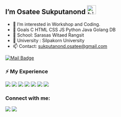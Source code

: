 ## I’m Osatee Sukputanond <img src="https://user-images.githubusercontent.com/1303154/88677602-1635ba80-d120-11ea-84d8-d263ba5fc3c0.gif" width="28px" alt="hi">

- 👀 I’m interested in Workshop and Coding.
- 🚀 Goals
        C
        HTML
        CSS
        JS
        Python
        Java
        Golang
        DB
- 🏫 School: Sarasas Witaed Rangsit
- 🏫 University : Silpakorn University
- 📫 Contact: sukputanond.osatee@gmail.com
  

[![Mail Badge](https://img.shields.io/badge/-sukputanond.osatee@gmail.com-c0392b?style=flat&labelColor=c0392b&logo=gmail&logoColor=white)](mailto:sukputanond.osatee@gmail.com)

<!-- TODO: Make technologies links takes you to repositories -->
### ⚡ My Experience

<p align="left"> 
    <img src="https://img.icons8.com/color/48/000000/javascript.png"/>
    <img src="https://img.icons8.com/color/48/000000/html-5.png"/>
    <img src="https://img.icons8.com/color/48/000000/css3.png"/>
    <img src="https://img.icons8.com/color/48/000000/python.png"/>
    <img src="https://img.icons8.com/color/48/000000/c-programming.png"/>
    <img src="https://img.icons8.com/?size=48&id=13679&format=png&color=000000"/>
    <img src="https://img.icons8.com/?size=48&id=44442&format=png&color=000000"/>


### Connect with me:
<p align="left">
<a href = "https://www.facebook.com/osateenemo/"><img src="https://img.icons8.com/color/48/000000/facebook-new.png"/></a>
<a href = "https://www.instagram.com/_ostnm/"><img src="https://img.icons8.com/fluent/48/000000/instagram-new.png"/></a>
</p>

